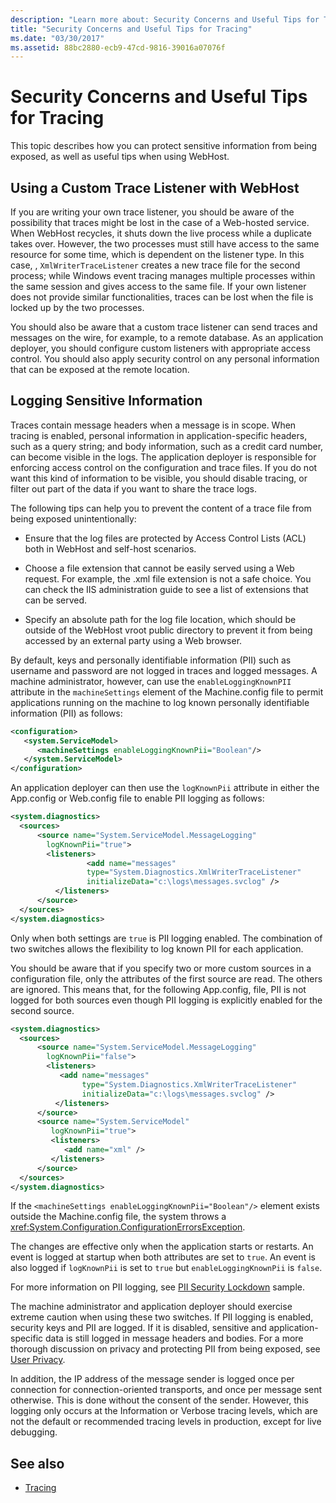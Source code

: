 ```yaml
---
description: "Learn more about: Security Concerns and Useful Tips for Tracing"
title: "Security Concerns and Useful Tips for Tracing"
ms.date: "03/30/2017"
ms.assetid: 88bc2880-ecb9-47cd-9816-39016a07076f
---
```

# Security Concerns and Useful Tips for Tracing

This topic describes how you can protect sensitive information from being exposed, as well as useful tips when using WebHost.

## Using a Custom Trace Listener with WebHost

 If you are writing your own trace listener, you should be aware of the possibility that traces might be lost in the case of a Web-hosted service. When WebHost recycles, it shuts down the live process while a duplicate takes over. However, the two processes must still have access to the same resource for some time, which is dependent on the listener type. In this case, , `XmlWriterTraceListener` creates a new trace file for the second process; while Windows event tracing manages multiple processes within the same session and gives access to the same file. If your own listener does not provide similar functionalities, traces can be lost when the file is locked up by the two processes.

 You should also be aware that a custom trace listener can send traces and messages on the wire, for example, to a remote database. As an application deployer, you should configure custom listeners with appropriate access control. You should also apply security control on any personal information that can be exposed at the remote location.

## Logging Sensitive Information

 Traces contain message headers when a message is in scope. When tracing is enabled, personal information in application-specific headers, such as a query string; and body information, such as a credit card number, can become visible in the logs. The application deployer is responsible for enforcing access control on the configuration and trace files. If you do not want this kind of information to be visible, you should disable tracing, or filter out part of the data if you want to share the trace logs.

 The following tips can help you to prevent the content of a trace file from being exposed unintentionally:

- Ensure that the log files are protected by Access Control Lists (ACL) both in WebHost and self-host scenarios.

- Choose a file extension that cannot be easily served using a Web request. For example, the .xml file extension is not a safe choice. You can check the IIS administration guide to see a list of extensions that can be served.

- Specify an absolute path for the log file location, which should be outside of the WebHost vroot public directory to prevent it from being accessed by an external party using a Web browser.

 By default, keys and personally identifiable information (PII) such as username and password are not logged in traces and logged messages. A machine administrator, however, can use the `enableLoggingKnownPII` attribute in the `machineSettings` element of the Machine.config file to permit applications running on the machine to log known personally identifiable information (PII) as follows:

```xml
<configuration>
   <system.ServiceModel>
      <machineSettings enableLoggingKnownPii="Boolean"/>
   </system.ServiceModel>
</configuration>
```

 An application deployer can then use the `logKnownPii` attribute in either the App.config or Web.config file to enable PII logging as follows:

```xml
<system.diagnostics>
  <sources>
      <source name="System.ServiceModel.MessageLogging"
        logKnownPii="true">
        <listeners>
                 <add name="messages"
                 type="System.Diagnostics.XmlWriterTraceListener"
                 initializeData="c:\logs\messages.svclog" />
          </listeners>
      </source>
  </sources>
</system.diagnostics>
```

 Only when both settings are `true` is PII logging enabled. The combination of two switches allows the flexibility to log known PII for each application.

 You should be aware that if you specify two or more custom sources in a configuration file, only the attributes of the first source are read. The others are ignored. This means that, for the following App.config, file, PII is not logged for both sources even though PII logging is explicitly enabled for the second source.

```xml
<system.diagnostics>
  <sources>
      <source name="System.ServiceModel.MessageLogging"
        logKnownPii="false">
        <listeners>
           <add name="messages"
                type="System.Diagnostics.XmlWriterTraceListener"
                initializeData="c:\logs\messages.svclog" />
          </listeners>
      </source>
      <source name="System.ServiceModel"
         logKnownPii="true">
         <listeners>
            <add name="xml" />
         </listeners>
      </source>
  </sources>
</system.diagnostics>
```

 If the `<machineSettings enableLoggingKnownPii="Boolean"/>` element exists outside the Machine.config file, the system throws a <xref:System.Configuration.ConfigurationErrorsException>.

 The changes are effective only when the application starts or restarts. An event is logged at startup when both attributes are set to `true`. An event is also logged if `logKnownPii` is set to `true` but `enableLoggingKnownPii` is `false`.

 For more information on PII logging, see [PII Security Lockdown](../../samples/pii-security-lockdown.md) sample.

 The machine administrator and application deployer should exercise extreme caution when using these two switches. If PII logging is enabled, security keys and PII are logged. If it is disabled, sensitive and application-specific data is still logged in message headers and bodies. For a more thorough discussion on privacy and protecting PII from being exposed, see [User Privacy](/previous-versions/dotnet/articles/aa480490(v=msdn.10)).

 In addition, the IP address of the message sender is logged once per connection for connection-oriented transports, and once per message sent otherwise. This is done without the consent of the sender. However, this logging only occurs at the Information or Verbose tracing levels, which are not the default or recommended tracing levels in production, except for live debugging.

## See also

- [Tracing](index.md)

